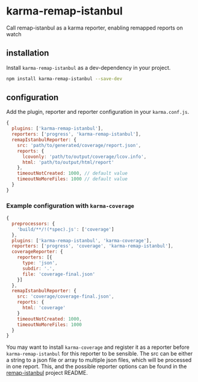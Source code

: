 # karma-remap-istanbul
Call remap-istanbul as a karma reporter, enabling remapped reports on watch

## installation

Install `karma-remap-istanbul` as a dev-dependency in your project.

```bash
npm install karma-remap-istanbul --save-dev
```

## configuration

Add the plugin, reporter and reporter configuration in your `karma.conf.js`.

```js
{
  plugins: ['karma-remap-istanbul'],
  reporters: ['progress', 'karma-remap-istanbul'],
  remapIstanbulReporter: {
    src: 'path/to/generated/coverage/report.json',
    reports: {
      lcovonly: 'path/to/output/coverage/lcov.info',
      html: 'path/to/output/html/report'
    },
    timeoutNotCreated: 1000, // default value
    timeoutNoMoreFiles: 1000 // default value
  }
}
```

### Example configuration with `karma-coverage`
```js
{
  preprocessors: {
    'build/**/!(*spec).js': ['coverage']
  },
  plugins: ['karma-remap-istanbul', 'karma-coverage'],
  reporters: ['progress', 'coverage', 'karma-remap-istanbul'],
  coverageReporter: {
    reporters: [{
      type: 'json',
      subdir: '.', 
      file: 'coverage-final.json'
    }]
  },
  remapIstanbulReporter: {
    src: 'coverage/coverage-final.json',
    reports: {
      html: 'coverage'
    }
    timeoutNotCreated: 1000,
    timeoutNoMoreFiles: 1000
  }
}
```


You may want to install `karma-coverage` and register it as a reporter before `karma-remap-istanbul` for this reporter to be sensible. The src can be either a string to a json file or array to multiple json files, which will be processed in one report. This, and the possible reporter options can be found in the [remap-istanbul](https://github.com/SitePen/remap-istanbul) project README.
